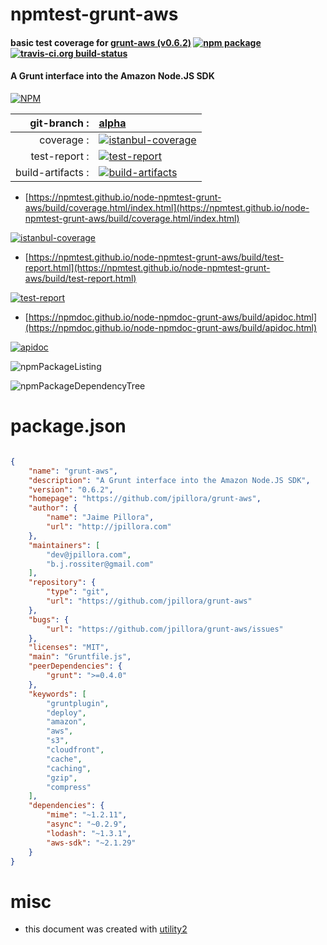 # npmtest-grunt-aws

#### basic test coverage for  [grunt-aws (v0.6.2)](https://github.com/jpillora/grunt-aws)  [![npm package](https://img.shields.io/npm/v/npmtest-grunt-aws.svg?style=flat-square)](https://www.npmjs.org/package/npmtest-grunt-aws) [![travis-ci.org build-status](https://api.travis-ci.org/npmtest/node-npmtest-grunt-aws.svg)](https://travis-ci.org/npmtest/node-npmtest-grunt-aws)

#### A Grunt interface into the Amazon Node.JS SDK

[![NPM](https://nodei.co/npm/grunt-aws.png?downloads=true&downloadRank=true&stars=true)](https://www.npmjs.com/package/grunt-aws)

| git-branch : | [alpha](https://github.com/npmtest/node-npmtest-grunt-aws/tree/alpha)|
|--:|:--|
| coverage : | [![istanbul-coverage](https://npmtest.github.io/node-npmtest-grunt-aws/build/coverage.badge.svg)](https://npmtest.github.io/node-npmtest-grunt-aws/build/coverage.html/index.html)|
| test-report : | [![test-report](https://npmtest.github.io/node-npmtest-grunt-aws/build/test-report.badge.svg)](https://npmtest.github.io/node-npmtest-grunt-aws/build/test-report.html)|
| build-artifacts : | [![build-artifacts](https://npmtest.github.io/node-npmtest-grunt-aws/glyphicons_144_folder_open.png)](https://github.com/npmtest/node-npmtest-grunt-aws/tree/gh-pages/build)|

- [https://npmtest.github.io/node-npmtest-grunt-aws/build/coverage.html/index.html](https://npmtest.github.io/node-npmtest-grunt-aws/build/coverage.html/index.html)

[![istanbul-coverage](https://npmtest.github.io/node-npmtest-grunt-aws/build/screenCapture.buildCi.browser.%252Ftmp%252Fbuild%252Fcoverage.lib.html.png)](https://npmtest.github.io/node-npmtest-grunt-aws/build/coverage.html/index.html)

- [https://npmtest.github.io/node-npmtest-grunt-aws/build/test-report.html](https://npmtest.github.io/node-npmtest-grunt-aws/build/test-report.html)

[![test-report](https://npmtest.github.io/node-npmtest-grunt-aws/build/screenCapture.buildCi.browser.%252Ftmp%252Fbuild%252Ftest-report.html.png)](https://npmtest.github.io/node-npmtest-grunt-aws/build/test-report.html)

- [https://npmdoc.github.io/node-npmdoc-grunt-aws/build/apidoc.html](https://npmdoc.github.io/node-npmdoc-grunt-aws/build/apidoc.html)

[![apidoc](https://npmdoc.github.io/node-npmdoc-grunt-aws/build/screenCapture.buildCi.browser.%252Ftmp%252Fbuild%252Fapidoc.html.png)](https://npmdoc.github.io/node-npmdoc-grunt-aws/build/apidoc.html)

![npmPackageListing](https://npmtest.github.io/node-npmtest-grunt-aws/build/screenCapture.npmPackageListing.svg)

![npmPackageDependencyTree](https://npmtest.github.io/node-npmtest-grunt-aws/build/screenCapture.npmPackageDependencyTree.svg)



# package.json

```json

{
    "name": "grunt-aws",
    "description": "A Grunt interface into the Amazon Node.JS SDK",
    "version": "0.6.2",
    "homepage": "https://github.com/jpillora/grunt-aws",
    "author": {
        "name": "Jaime Pillora",
        "url": "http://jpillora.com"
    },
    "maintainers": [
        "dev@jpillora.com",
        "b.j.rossiter@gmail.com"
    ],
    "repository": {
        "type": "git",
        "url": "https://github.com/jpillora/grunt-aws"
    },
    "bugs": {
        "url": "https://github.com/jpillora/grunt-aws/issues"
    },
    "licenses": "MIT",
    "main": "Gruntfile.js",
    "peerDependencies": {
        "grunt": ">=0.4.0"
    },
    "keywords": [
        "gruntplugin",
        "deploy",
        "amazon",
        "aws",
        "s3",
        "cloudfront",
        "cache",
        "caching",
        "gzip",
        "compress"
    ],
    "dependencies": {
        "mime": "~1.2.11",
        "async": "~0.2.9",
        "lodash": "~1.3.1",
        "aws-sdk": "~2.1.29"
    }
}
```



# misc
- this document was created with [utility2](https://github.com/kaizhu256/node-utility2)
